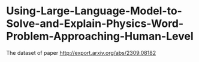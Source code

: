 # Using-Large-Language-Model-to-Solve-and-Explain-Physics-Word-Problem-Approaching-Human-Level
The dataset of paper http://export.arxiv.org/abs/2309.08182
